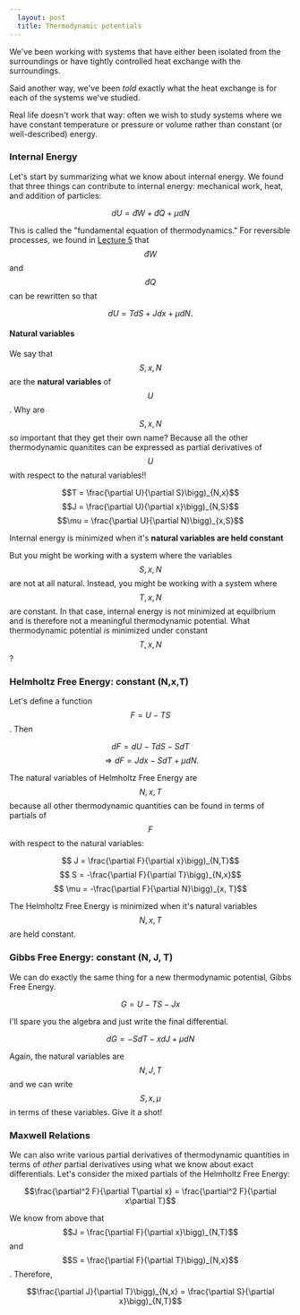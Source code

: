 ```yaml
---
  layout: post
  title: Thermodynamic potentials
---
```


We've been working with systems that have either been isolated from the surroundings or have tightly controlled heat exchange with the surroundings.

Said another way, we've been *told* exactly what the heat exchange is for each of the systems we've studied.

Real life doesn't work that way: often we wish to study systems where we have constant temperature or pressure or volume rather than constant (or well-described) energy.

### Internal Energy
Let's start by summarizing what we know about internal energy. We found that three things can contribute to internal energy: mechanical work, heat, and addition of particles:

$$dU = đW + đQ + \mu dN$$

This is called the "fundamental equation of thermodynamics." For reversible processes, we found in [Lecture 5](Lecture5.md) that $$đW$$ and $$đQ$$ can be rewritten so that

$$dU = TdS + Jdx + \mu dN.$$

#### Natural variables
We say that $$S,x, N$$ are the **natural variables** of $$U$$. Why are $$S, x, N$$ so important that they get their own name? Because all the other thermodynamic quanitites can be expressed as partial derivatives of $$U$$ with respect to the natural variables!!

$$T = \frac{\partial U}{\partial S}\bigg)_{N,x}$$
$$J = \frac{\partial U}{\partial x}\bigg)_{N,S}$$
$$\mu = \frac{\partial U}{\partial N}\bigg)_{x,S}$$

Internal energy is minimized when it's **natural variables are held constant**

But you might be working with a system where the variables $$S, x, N$$ are not at all natural. Instead, you might be working with a system where $$T,x,N$$ are constant. In that case, internal energy is not minimized at equilbrium and is therefore not a meaningful thermodynamic potential. What thermodynamic potential *is* minimized under constant $$T,x,N$$?

### Helmholtz Free Energy: constant (N,x,T)

Let's define a function $$F = U - TS$$. Then

$$dF = dU - TdS - SdT $$
$$\Rightarrow dF = Jdx - SdT + \mu dN.$$

The natural variables of Helmholtz Free Energy are $$N, x, T$$ because all other thermodynamic quantities can be found in terms of partials of $$F$$ with respect to the natural variables:

$$ J = \frac{\partial F}{\partial x}\bigg)_{N,T}$$
$$ S = -\frac{\partial F}{\partial T}\bigg)_{N,x}$$
$$ \mu = -\frac{\partial F}{\partial N}\bigg)_{x, T}$$

The Helmholtz Free Energy is minimized when it's natural variables $$N, x, T$$ are held constant.

### Gibbs Free Energy: constant (N, J, T)

We can do exactly the same thing for a new thermodynamic potential, Gibbs Free Energy.

$$G = U - TS - Jx$$

I'll spare you the algebra and just write the final differential.

$$dG = -S dT - x dJ + \mu dN$$

Again, the natural variables are $$N, J, T$$ and we can write $$S, x, \mu$$ in terms of these variables. Give it a shot!

### Maxwell Relations

We can also write various partial derivatives of thermodynamic quantities in terms of *other* partial derivatives using what we know about exact differentials. Let's consider the mixed partials of the Helmholtz Free Energy:

$$\frac{\partial^2 F}{\partial T\partial x} = \frac{\partial^2 F}{\partial x\partial T}$$

We know from above that $$J = \frac{\partial F}{\partial x}\bigg)_{N,T}$$ and $$S = \frac{\partial F}{\partial T}\bigg)_{N,x}$$. Therefore,

$$\frac{\partial J}{\partial T}\bigg)_{N,x} = \frac{\partial S}{\partial x}\bigg)_{N,T}$$

